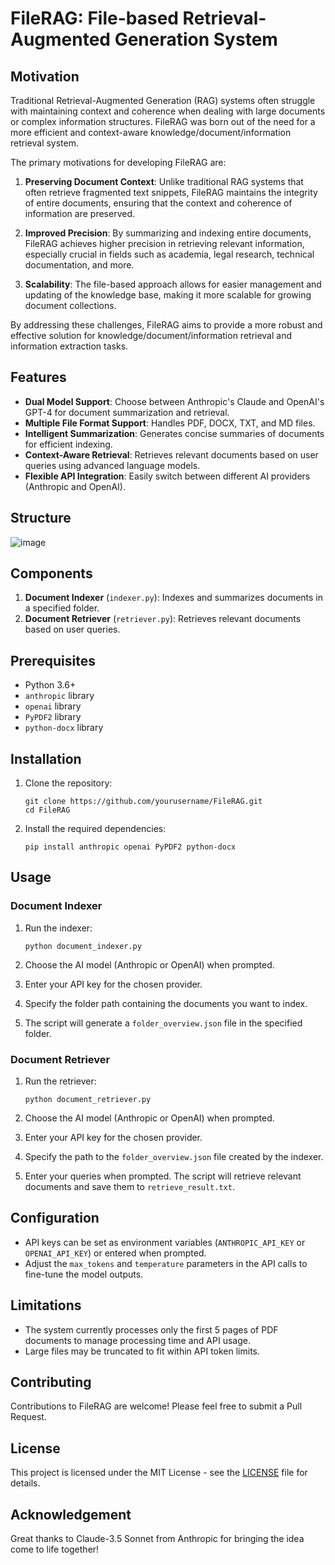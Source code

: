 # FileRAG: File-based Retrieval-Augmented Generation System

## Motivation

Traditional Retrieval-Augmented Generation (RAG) systems often struggle with maintaining context and coherence when dealing with large documents or complex information structures. FileRAG was born out of the need for a more efficient and context-aware knowledge/document/information retrieval system.

The primary motivations for developing FileRAG are:

1. **Preserving Document Context**: Unlike traditional RAG systems that often retrieve fragmented text snippets, FileRAG maintains the integrity of entire documents, ensuring that the context and coherence of information are preserved.

2. **Improved Precision**: By summarizing and indexing entire documents, FileRAG achieves higher precision in retrieving relevant information, especially crucial in fields such as academia, legal research, technical documentation, and more.

3. **Scalability**: The file-based approach allows for easier management and updating of the knowledge base, making it more scalable for growing document collections.

By addressing these challenges, FileRAG aims to provide a more robust and effective solution for knowledge/document/information retrieval and information extraction tasks.

## Features

- **Dual Model Support**: Choose between Anthropic's Claude and OpenAI's GPT-4 for document summarization and retrieval.
- **Multiple File Format Support**: Handles PDF, DOCX, TXT, and MD files.
- **Intelligent Summarization**: Generates concise summaries of documents for efficient indexing.
- **Context-Aware Retrieval**: Retrieves relevant documents based on user queries using advanced language models.
- **Flexible API Integration**: Easily switch between different AI providers (Anthropic and OpenAI).

## Structure

![image](https://github.com/user-attachments/assets/8cf79a53-3b22-43a6-804f-7a44467e374c)


## Components

1. **Document Indexer** (`indexer.py`): Indexes and summarizes documents in a specified folder.
2. **Document Retriever** (`retriever.py`): Retrieves relevant documents based on user queries.

## Prerequisites

- Python 3.6+
- `anthropic` library
- `openai` library
- `PyPDF2` library
- `python-docx` library

## Installation

1. Clone the repository:
   ```
   git clone https://github.com/yourusername/FileRAG.git
   cd FileRAG
   ```

2. Install the required dependencies:
   ```
   pip install anthropic openai PyPDF2 python-docx
   ```

## Usage

### Document Indexer

1. Run the indexer:
   ```
   python document_indexer.py
   ```

2. Choose the AI model (Anthropic or OpenAI) when prompted.

3. Enter your API key for the chosen provider.

4. Specify the folder path containing the documents you want to index.

5. The script will generate a `folder_overview.json` file in the specified folder.

### Document Retriever

1. Run the retriever:
   ```
   python document_retriever.py
   ```

2. Choose the AI model (Anthropic or OpenAI) when prompted.

3. Enter your API key for the chosen provider.

4. Specify the path to the `folder_overview.json` file created by the indexer.

5. Enter your queries when prompted. The script will retrieve relevant documents and save them to `retrieve_result.txt`.

## Configuration

- API keys can be set as environment variables (`ANTHROPIC_API_KEY` or `OPENAI_API_KEY`) or entered when prompted.
- Adjust the `max_tokens` and `temperature` parameters in the API calls to fine-tune the model outputs.

## Limitations

- The system currently processes only the first 5 pages of PDF documents to manage processing time and API usage.
- Large files may be truncated to fit within API token limits.

## Contributing

Contributions to FileRAG are welcome! Please feel free to submit a Pull Request.

## License

This project is licensed under the MIT License - see the [LICENSE](LICENSE) file for details.

## Acknowledgement

Great thanks to Claude-3.5 Sonnet from Anthropic for bringing the idea come to life together!
